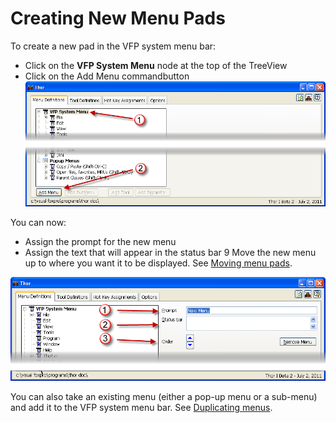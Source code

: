 Creating New Menu Pads
===
To create a new pad in the VFP system menu bar:
* Click on the **VFP System Menu** node at the top of the TreeView
* Click on the Add Menu commandbutton
![](Images/Thor_Create_Menu_Pad_CreateMenuPad.png)

You can now:

* Assign the prompt for the new menu
* Assign the text that will appear in the status bar
9 Move the new menu up to where you want it to be displayed.  See [Moving menu pads](Thor_moving_menu_pads.md).

![](Images/Thor_Create_Menu_Pad_CreateMenuPad2.png)

You can also take an existing menu (either a pop-up menu or a sub-menu) and add it to the VFP system menu bar.  See [Duplicating menus](Thor_duplicating_menus.md).